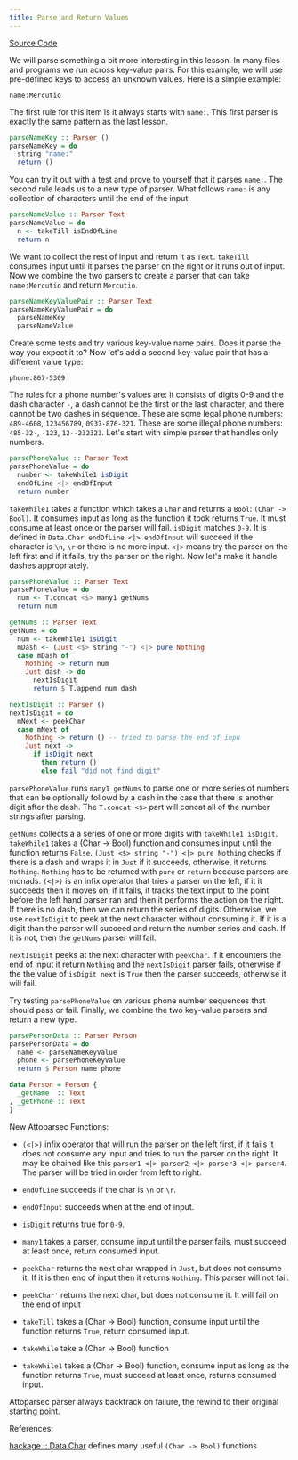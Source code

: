 ```yaml
---
title: Parse and Return Values
---
```


[Source Code](https://github.com/mchaver/mchaver.com/tree/master/tutorials/projects/haskell/attoparsec/2-parse-and-return-values)

We will parse something a bit more interesting in this lesson. In many files and programs we run across key-value pairs. For this example, we will use pre-defined keys to access an unknown values. Here is a simple example:

`name:Mercutio`

The first rule for this item is it always starts with `name:`. This first parser is exactly the same pattern as the last lesson.

```haskell
parseNameKey :: Parser ()
parseNameKey = do
  string "name:"
  return ()
```

You can try it out with a test and prove to yourself that it parses `name:`. The second rule leads us to a new type of parser. What follows `name:` is any collection of characters until the end of the input.

```haskell
parseNameValue :: Parser Text
parseNameValue = do
  n <- takeTill isEndOfLine
  return n
```

We want to collect the rest of input and return it as `Text`. `takeTill` consumes input until it parses the parser on the right or it runs out of input. Now we combine the two parsers to create a parser that can take `name:Mercutio` and return `Mercutio`.

```haskell
parseNameKeyValuePair :: Parser Text
parseNameKeyValuePair = do
  parseNameKey
  parseNameValue
```

Create some tests and try various key-value name pairs. Does it parse the way you expect it to? Now let's add a second key-value pair that has a different value type:

`phone:867-5309`


The rules for a phone number's values are: it consists of digits 0-9 and the dash character `-`, a dash cannot be the first or the last character, and there cannot be two dashes in sequence. These are some legal phone numbers: `489-4608`, `123456789`, `0937-876-321`. These are some illegal phone numbers: `485-32-`, `-123`, `12--232323`. Let's start with simple parser that handles only numbers.

```haskell
parsePhoneValue :: Parser Text
parsePhoneValue = do
  number <- takeWhile1 isDigit
  endOfLine <|> endOfInput
  return number
```

`takeWhile1` takes a function which takes a `Char` and returns a `Bool`:  `(Char -> Bool)`. It consumes input as long as the function it took returns `True`. It must consume at least once or the parser will fail. `isDigit` matches `0-9`. It is defined in `Data.Char`. `endOfLine <|> endOfInput` will succeed if the character is `\n`, `\r` or there is no more input. `<|>` means try the parser on the left first and if it fails, try the parser on the right. Now let's make it handle dashes appropriately.

```haskell
parsePhoneValue :: Parser Text
parsePhoneValue = do
  num <- T.concat <$> many1 getNums
  return num

getNums :: Parser Text
getNums = do
  num <- takeWhile1 isDigit
  mDash <- (Just <$> string "-") <|> pure Nothing
  case mDash of
    Nothing -> return num
    Just dash -> do
      nextIsDigit
      return $ T.append num dash

nextIsDigit :: Parser ()
nextIsDigit = do
  mNext <- peekChar
  case mNext of
    Nothing -> return () -- tried to parse the end of inpu
    Just next ->
      if isDigit next
        then return ()
        else fail "did not find digit"
```

`parsePhoneValue` runs `many1 getNums` to parse one or more series of numbers that can be optionally followd by a dash in the case that there is another digit after the dash. The `T.concat <$>` part will concat all of the number strings after parsing.

`getNums` collects a a series of one or more digits with `takeWhile1 isDigit`. `takeWhile1` takes a (Char -> Bool) function and consumes input until the function returns `False`. `(Just <$> string "-") <|> pure Nothing` checks if there is a dash and wraps it in `Just` if it succeeds, otherwise, it returns `Nothing`. `Nothing` has to be returned with `pure` or `return` because parsers are monads. `(<|>)` is an infix operator that tries a parser on the left, if it it succeeds then it moves on, if it fails, it tracks the text input to the point before the left hand parser ran and then it performs the action on the right. If there is no dash, then we can return the series of digits. Otherwise, we use `nextIsDigit` to peek at the next character without consuming it. If it is a digit than the parser will succeed and return the number series and dash. If it is not, then the `getNums` parser will fail.

`nextIsDigit` peeks at the next character with `peekChar`. If it encounters the end of input it return `Nothing` and the `nextIsDigit` parser fails, otherwise if the the value of `isDigit next` is `True` then the parser succeeds, otherwise it will fail.

Try testing `parsePhoneValue` on various phone number sequences that should pass or fail. Finally, we combine the two key-value parsers and return a new type.

```haskell
parsePersonData :: Parser Person
parsePersonData = do
  name <- parseNameKeyValue
  phone <- parsePhoneKeyValue
  return $ Person name phone

data Person = Person {
  _getName  :: Text
, _getPhone :: Text
}
```

New Attoparsec Functions:

 * `(<|>)` infix operator that will run the parser on the left first, if it fails it does not consume any input and tries to run the parser on the right. It may be chained like this `parser1 <|> parser2 <|> parser3 <|> parser4`. The parser will be tried in order from left to right.

 * `endOfLine` succeeds if the char is `\n` or `\r`.

 * `endOfInput` succeeds when at the end of input.

 * `isDigit` returns true for `0-9`.

 * `many1` takes a parser, consume input until the parser fails, must succeed at least once, return consumed input.

 * `peekChar` returns the next char wrapped in `Just`, but does not consume it. If it is then end of input then it returns `Nothing`. This parser will not fail.

 * `peekChar'` returns the next char, but does not consume it. It will fail on the end of input

 * `takeTill` takes a (Char -> Bool) function, consume input until the function returns `True`, return consumed input.

 * `takeWhile` take a (Char -> Bool) function

 * `takeWhile1` takes a (Char -> Bool) function, consume input as long as the function returns `True`, must succeed at least once, returns consumed input.


Attoparsec parser always backtrack on failure, the rewind to their original starting point.

References:

[hackage :: Data.Char](https://hackage.haskell.org/package/base-4.7.0.1/docs/Data-Char.html) defines many useful `(Char -> Bool)` functions

